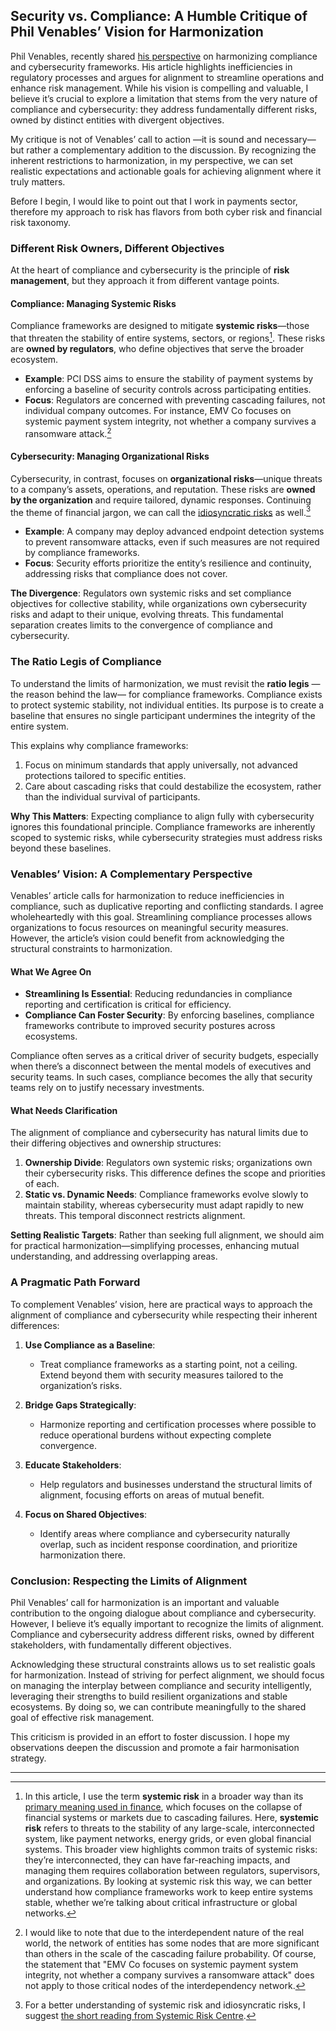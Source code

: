 ## Security vs. Compliance: A Humble Critique of Phil Venables’ Vision for Harmonization

Phil Venables, recently shared [his perspective](https://www.philvenables.com/post/regulatory-harmonization-let-s-get-real) on harmonizing compliance and cybersecurity frameworks. His article highlights inefficiencies in regulatory processes and argues for alignment to streamline operations and enhance risk management. While his vision is compelling and valuable, I believe it’s crucial to explore a limitation that stems from the very nature of compliance and cybersecurity: they address fundamentally different risks, owned by distinct entities with divergent objectives.

My critique is not of Venables’ call to action —it is sound and necessary— but rather a complementary addition to the discussion. By recognizing the inherent restrictions to harmonization, in my perspective, we can set realistic expectations and actionable goals for achieving alignment where it truly matters.

Before I begin, I would like to point out that I work in payments sector, therefore my approach to risk has flavors from both cyber risk and financial risk taxonomy.

### Different Risk Owners, Different Objectives

At the heart of compliance and cybersecurity is the principle of **risk management**, but they approach it from different vantage points.

#### Compliance: Managing Systemic Risks

Compliance frameworks are designed to mitigate **systemic risks**—those that threaten the stability of entire systems, sectors, or regions[^1]. These risks are **owned by regulators**, who define objectives that serve the broader ecosystem.

- **Example**: PCI DSS aims to ensure the stability of payment systems by enforcing a baseline of security controls across participating entities.
- **Focus**: Regulators are concerned with preventing cascading failures, not individual company outcomes. For instance, EMV Co focuses on systemic payment system integrity, not whether a company survives a ransomware attack.[^2]

#### Cybersecurity: Managing Organizational Risks

Cybersecurity, in contrast, focuses on **organizational risks**—unique threats to a company’s assets, operations, and reputation. These risks are **owned by the organization** and require tailored, dynamic responses. Continuing the theme of financial jargon, we can call the [idiosyncratic risks](https://corporatefinanceinstitute.com/resources/career-map/sell-side/risk-management/idiosyncratic-risk/) as well.[^3]

- **Example**: A company may deploy advanced endpoint detection systems to prevent ransomware attacks, even if such measures are not required by compliance frameworks.
- **Focus**: Security efforts prioritize the entity’s resilience and continuity, addressing risks that compliance does not cover.

**The Divergence**: Regulators own systemic risks and set compliance objectives for collective stability, while organizations own cybersecurity risks and adapt to their unique, evolving threats. This fundamental separation creates limits to the convergence of compliance and cybersecurity.

### The Ratio Legis of Compliance

To understand the limits of harmonization, we must revisit the **ratio legis** —the reason behind the law— for compliance frameworks. Compliance exists to protect systemic stability, not individual entities. Its purpose is to create a baseline that ensures no single participant undermines the integrity of the entire system.

This explains why compliance frameworks:

1. Focus on minimum standards that apply universally, not advanced protections tailored to specific entities.
2. Care about cascading risks that could destabilize the ecosystem, rather than the individual survival of participants.

**Why This Matters**: Expecting compliance to align fully with cybersecurity ignores this foundational principle. Compliance frameworks are inherently scoped to systemic risks, while cybersecurity strategies must address risks beyond these baselines.

### Venables’ Vision: A Complementary Perspective

Venables’ article calls for harmonization to reduce inefficiencies in compliance, such as duplicative reporting and conflicting standards. I agree wholeheartedly with this goal. Streamlining compliance processes allows organizations to focus resources on meaningful security measures. However, the article’s vision could benefit from acknowledging the structural constraints to harmonization.

#### What We Agree On

- **Streamlining Is Essential**: Reducing redundancies in compliance reporting and certification is critical for efficiency.
- **Compliance Can Foster Security**: By enforcing baselines, compliance frameworks contribute to improved security postures across ecosystems.

Compliance often serves as a critical driver of security budgets, especially when there’s a disconnect between the mental models of executives and security teams. In such cases, compliance becomes the ally that security teams rely on to justify necessary investments.

#### What Needs Clarification

The alignment of compliance and cybersecurity has natural limits due to their differing objectives and ownership structures:

1. **Ownership Divide**: Regulators own systemic risks; organizations own their cybersecurity risks. This difference defines the scope and priorities of each.
2. **Static vs. Dynamic Needs**: Compliance frameworks evolve slowly to maintain stability, whereas cybersecurity must adapt rapidly to new threats. This temporal disconnect restricts alignment.

**Setting Realistic Targets**: Rather than seeking full alignment, we should aim for practical harmonization—simplifying processes, enhancing mutual understanding, and addressing overlapping areas.

### A Pragmatic Path Forward

To complement Venables’ vision, here are practical ways to approach the alignment of compliance and cybersecurity while respecting their inherent differences:

1. **Use Compliance as a Baseline**:
   - Treat compliance frameworks as a starting point, not a ceiling. Extend beyond them with security measures tailored to the organization’s risks.

2. **Bridge Gaps Strategically**:
   - Harmonize reporting and certification processes where possible to reduce operational burdens without expecting complete convergence.

3. **Educate Stakeholders**:
   - Help regulators and businesses understand the structural limits of alignment, focusing efforts on areas of mutual benefit.

4. **Focus on Shared Objectives**:
   - Identify areas where compliance and cybersecurity naturally overlap, such as incident response coordination, and prioritize harmonization there.

### Conclusion: Respecting the Limits of Alignment

Phil Venables’ call for harmonization is an important and valuable contribution to the ongoing dialogue about compliance and cybersecurity. However, I believe it’s equally important to recognize the limits of alignment. Compliance and cybersecurity address different risks, owned by different stakeholders, with fundamentally different objectives.

Acknowledging these structural constraints allows us to set realistic goals for harmonization. Instead of striving for perfect alignment, we should focus on managing the interplay between compliance and security intelligently, leveraging their strengths to build resilient organizations and stable ecosystems. By doing so, we can contribute meaningfully to the shared goal of effective risk management.

This criticism is provided in an effort to foster discussion. I hope my observations deepen the discussion and promote a fair harmonisation strategy.

---

[^1]: In this article, I use the term **systemic risk** in a broader way than its [primary meaning used in finance](https://en.m.wikipedia.org/wiki/Systemic_risk), which focuses on the collapse of financial systems or markets due to cascading failures. Here, **systemic risk** refers to threats to the stability of any large-scale, interconnected system, like payment networks, energy grids, or even global financial systems. This broader view highlights common traits of systemic risks: they’re interconnected, they can have far-reaching impacts, and managing them requires collaboration between regulators, supervisors, and organizations. By looking at systemic risk this way, we can better understand how compliance frameworks work to keep entire systems stable, whether we’re talking about critical infrastructure or global networks.

[^2]:  I would like to note that due to the interdependent nature of the real world, the network of entities has some nodes that are more significant than others in the scale of the cascading failure probability. Of course, the statement that "EMV Co focuses on systemic payment system integrity, not whether a company survives a ransomware attack" does not apply to those critical nodes of the interdependency network.

[^3]: For a better understanding of systemic risk and idiosyncratic risks, I suggest [the short reading from Systemic Risk Centre](https://www.systemicrisk.ac.uk/systemic-risk).

